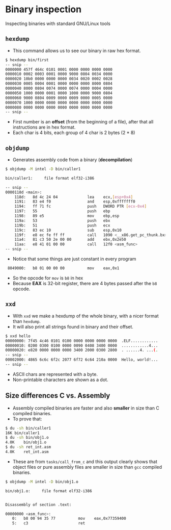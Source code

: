 # Binary inspection

Inspecting binaries with standard GNU/Linux tools

## `hexdump`

- This command allows us to see our binary in raw hex format.

```sh
$ hexdump bin/first
-- snip --
0000000 457f 464c 0101 0001 0000 0000 0000 0000
0000010 0002 0003 0001 0000 9000 0804 0034 0000
0000020 10b0 0000 0000 0000 0034 0020 0002 0028
0000030 0005 0004 0001 0000 0000 0000 8000 0804
0000040 8000 0804 0074 0000 0074 0000 0004 0000
0000050 1000 0000 0001 0000 1000 0000 9000 0804
0000060 9000 0804 0009 0000 0009 0000 0005 0000
0000070 1000 0000 0000 0000 0000 0000 0000 0000
0000080 0000 0000 0000 0000 0000 0000 0000 0000
-- snip --
```

- First number is an __offset__ (from the beginning of a file), after that all instructions are in hex format.
- Each char is 4 bits, each group of 4 char is 2 bytes (2 * 8)

## `objdump`

- Generates assembly code from a binary (__decompilation__)
```sh
$ objdump -M intel -D bin/caller1

bin/caller1:     file format elf32-i386

-- snip --
0000118d <main>:
    118d:	8d 4c 24 04          	lea    ecx,[esp+0x4]
    1191:	83 e4 f0             	and    esp,0xfffffff0
    1194:	ff 71 fc             	push   DWORD PTR [ecx-0x4]
    1197:	55                   	push   ebp
    1198:	89 e5                	mov    ebp,esp
    119a:	53                   	push   ebx
    119b:	51                   	push   ecx
    119c:	83 ec 10             	sub    esp,0x10
    119f:	e8 ec fe ff ff       	call   1090 <__x86.get_pc_thunk.bx>
    11a4:	81 c3 50 2e 00 00    	add    ebx,0x2e50
    11aa:	e8 41 01 00 00       	call   12f0 <asm_func>
-- snip --
```

- Notice that some things are just constant in every program

```sh
 8049000:	b8 01 00 00 00       	mov    eax,0x1
```

- So the opcode for `mov` is `b8` in hex
- Because __EAX__ is 32-bit register, there are 4 bytes passed after the `b8` opcode.

## `xxd`

- With `xxd` we make a hexdump of the whole binary, with a nicer format than `hexdump`.
- It will also print all strings found in binary and their offset.

```sh
$ xxd hello
00000000: 7f45 4c46 0101 0100 0000 0000 0000 0000  .ELF............
00000010: 0200 0300 0100 0000 0090 0408 3400 0000  ............4...
00000020: e820 0000 0000 0000 3400 2000 0300 2800  . ......4. ...(.
-- snip --
00002000: 4865 6c6c 6f2c 2077 6f72 6c64 210a 0000  Hello, world!...
-- snip --
```

- ASCII chars are represented with a byte.
- Non-printable characters are shown as a dot.

## Size differences C vs. Assembly

- Assembly compiled binaries are faster and also __smaller__ in size than C compiled binaries.
- To prove that:

```sh
$ du -sh bin/caller1 
16K	bin/caller1
$ du -sh bin/obj1.o 
4.0K	bin/obj1.o
$ du -sh ret_int.asm 
4.0K	ret_int.asm
```

- These are from `tasks/call_from_c` and this output clearly shows that object files or pure assembly files are smaller in size than `gcc` compiled binaries.

```sh
$ objdump -M intel -D bin/obj1.o

bin/obj1.o:     file format elf32-i386


Disassembly of section .text:

00000000 <asm_func>:
   0:	b8 00 94 35 77       	mov    eax,0x77359400
   5:	c3                   	ret
```
